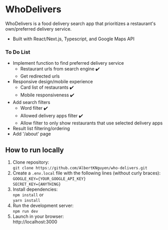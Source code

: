 # WhoDelivers

WhoDelivers is a food delivery search app that prioritizes a restaurant's own/preferred delivery service.

  - Built with React/Next.js, Typescript, and Google Maps API

### To Do List

  - Implement function to find preferred delivery service
    - Restaurant urls from search engine ✔️
    - Get redirected urls
  - Responsive design/mobile experience
    - Card list of restaurants ✔️
    - Mobile responsiveness ✔️
  - Add search filters
    - Word filter ✔️
    - Allowed delivery apps filter ✔️
    - Allow filter to only show restaurants that use selected delivery apps
  - Result list filtering/ordering
  - Add '/about' page

## How to run locally
1. Clone repository:  
```git clone https://github.com/AlbertKNguyen/who-delivers.git```
2. Create a ```.env.local``` file with the following lines (without curly braces):   
```GOOGLE_KEY={YOUR_GOOGLE_API_KEY}```   
```SECRET_KEY={ANYTHING}```
3. Install dependencies:  
```npm install``` or  
```yarn install```   
3. Run the development server:  
```npm run dev```  
4. Launch in your browser:  
http://localhost:3000


